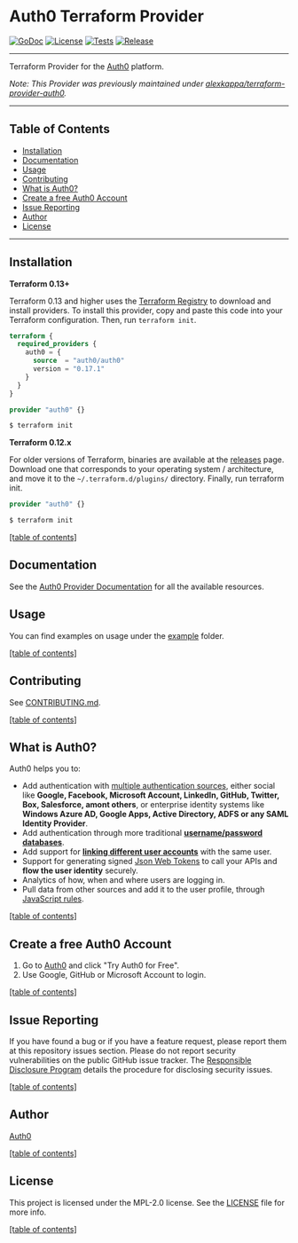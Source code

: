 # Auth0 Terraform Provider

[![GoDoc](https://pkg.go.dev/badge/github.com/auth0/terraform-provider-auth0.svg)](https://pkg.go.dev/github.com/auth0/terraform-provider-auth0)
[![License](https://img.shields.io/github/license/auth0/terraform-provider-auth0.svg?style=flat-square)](https://github.com/auth0/terraform-provider-auth0/blob/main/LICENSE)
[![Tests](https://github.com/auth0/terraform-provider-auth0/workflows/Build/badge.svg)](https://github.com/auth0/terraform-provider-auth0/actions?query=branch%3Amain)
[![Release](https://img.shields.io/github/v/release/auth0/terraform-provider-auth0?include_prereleases&style=flat-square)](https://github.com/auth0/terraform-provider-auth0/releases)

---

Terraform Provider for the [Auth0](https://auth0.com/) platform.

_Note: This Provider was previously maintained under
[alexkappa/terraform-provider-auth0](https://github.com/alexkappa/terraform-provider-auth0)._

-------------------------------------

## Table of Contents

- [Installation](#installation)
- [Documentation](#documentation)
- [Usage](#usage)
- [Contributing](#contributing)
- [What is Auth0?](#what-is-auth0)
- [Create a free Auth0 Account](#create-a-free-auth0-account)
- [Issue Reporting](#issue-reporting)
- [Author](#author)
- [License](#license)

-------------------------------------

## Installation

**Terraform 0.13+**

Terraform 0.13 and higher uses the [Terraform Registry](https://registry.terraform.io/) to download and install
providers. To install this provider, copy and paste this code into your Terraform configuration.
Then, run `terraform init`.

```tf
terraform {
  required_providers {
    auth0 = {
      source  = "auth0/auth0"
      version = "0.17.1"
    }
  }
}

provider "auth0" {}
```

```sh
$ terraform init
```

**Terraform 0.12.x**

For older versions of Terraform, binaries are available at the
[releases](https://github.com/alexkappa/terraform-provider-auth0/releases) page. Download one that corresponds to your
operating system / architecture, and move it to the `~/.terraform.d/plugins/` directory. Finally, run terraform init.

```tf
provider "auth0" {}
```

```sh
$ terraform init
```

[[table of contents]](#table-of-contents)

## Documentation

See the [Auth0 Provider Documentation](https://registry.terraform.io/providers/auth0/auth0/latest/docs) for all the
available resources.

## Usage

You can find examples on usage under the [example](example) folder.

[[table of contents]](#table-of-contents)

## Contributing

See [CONTRIBUTING.md](CONTRIBUTING.md).

[[table of contents]](#table-of-contents)

## What is Auth0?

Auth0 helps you to:

- Add authentication with [multiple authentication sources](https://docs.auth0.com/identityproviders), either social like **Google, Facebook, Microsoft Account, LinkedIn, GitHub, Twitter, Box, Salesforce, amont others**, or enterprise identity systems like **Windows Azure AD, Google Apps, Active Directory, ADFS or any SAML Identity Provider**.
- Add authentication through more traditional **[username/password databases](https://docs.auth0.com/mysql-connection-tutorial)**.
- Add support for **[linking different user accounts](https://docs.auth0.com/link-accounts)** with the same user.
- Support for generating signed [Json Web Tokens](https://docs.auth0.com/jwt) to call your APIs and **flow the user identity** securely.
- Analytics of how, when and where users are logging in.
- Pull data from other sources and add it to the user profile, through [JavaScript rules](https://docs.auth0.com/rules).

[[table of contents]](#table-of-contents)

## Create a free Auth0 Account

1.  Go to [Auth0](https://auth0.com) and click "Try Auth0 for Free".
2.  Use Google, GitHub or Microsoft Account to login.

[[table of contents]](#table-of-contents)

## Issue Reporting

If you have found a bug or if you have a feature request, please report them at this repository issues section.
Please do not report security vulnerabilities on the public GitHub issue tracker.
The [Responsible Disclosure Program](https://auth0.com/whitehat) details the procedure for disclosing security issues.

[[table of contents]](#table-of-contents)

## Author

[Auth0](https://auth0.com/)

[[table of contents]](#table-of-contents)

## License

This project is licensed under the MPL-2.0 license. See the [LICENSE](LICENSE) file for more info.

[[table of contents]](#table-of-contents)
